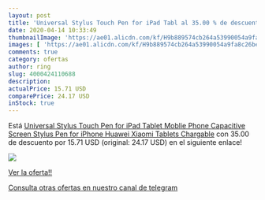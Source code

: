 ```yaml
---
layout: post
title: 'Universal Stylus Touch Pen for iPad Tabl al 35.00 % de descuento'
date: 2020-04-14 10:33:49
thumbnailImage: 'https://ae01.alicdn.com/kf/H9b889574cb264a53990054a9fa8c26beP/Universal-Stylus-Touch-Pen-for-iPad-Tablet-Moblie-Phone-Capacitive-Screen-Stylus-Pen-for-iPhone-Huawei.jpg_350x350._SL200_.jpg'
images: [ 'https://ae01.alicdn.com/kf/H9b889574cb264a53990054a9fa8c26beP/Universal-Stylus-Touch-Pen-for-iPad-Tablet-Moblie-Phone-Capacitive-Screen-Stylus-Pen-for-iPhone-Huawei.jpg_350x350._SL200_.jpg' ]
comments: true
category: ofertas
author: ring
slug: 4000424110688
description:
actualPrice: 15.71 USD
comparePrice: 24.17 USD
inStock: true
---
```


Está [Universal Stylus Touch Pen for iPad Tablet Moblie Phone Capacitive Screen Stylus Pen for iPhone Huawei Xiaomi Tablets Chargable](https://www.amazon.com/dp/4000424110688/?tag=redken08-20) con 35.00 de descuento por 15.71 USD (original: 24.17 USD) en el siguiente enlace!

[![](https://ae01.alicdn.com/kf/H9b889574cb264a53990054a9fa8c26beP/Universal-Stylus-Touch-Pen-for-iPad-Tablet-Moblie-Phone-Capacitive-Screen-Stylus-Pen-for-iPhone-Huawei.jpg_350x350._SL200_.jpg)](https://www.amazon.com/dp/4000424110688/?tag=redken08-20)

[Ver la oferta!!](https://www.amazon.com/dp/4000424110688/?tag=redken08-20)

[Consulta otras ofertas en nuestro canal de telegram](https://t.me/s/ofertas25)
